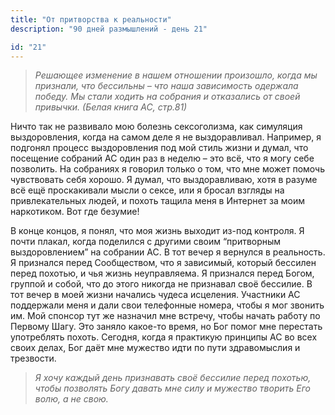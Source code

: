 ```yaml
---
title: "От притворства к реальности"
description: "90 дней размышлений - день 21"

id: "21"
---
```


> _Решающее изменение в нашем отношении произошло, когда мы признали, что
> бессильны – что наша зависимость одержала победу. Мы стали ходить на
> собрания и отказались от своей привычки. (Белая книга АС, стр.81)_

Ничто так не развивало мою болезнь сексоголизма, как симуляция выздоровления,
когда на самом деле я не выздоравливал. Например, я подгонял процесс
выздоровления под мой стиль жизни и думал, что посещение собраний АС один раз
в неделю – это всё, что я могу себе позволить. На собраниях я говорил только о
том, что мне может помочь чувствовать себя хорошо. Я думал, что выздоравливаю,
хотя в разуме всё ещё проскакивали мысли о сексе, или я бросал взгляды на
привлекательных людей, и похоть тащила меня в Интернет за моим наркотиком. Вот
где безумие!

В конце концов, я понял, что моя жизнь выходит из-под контроля. Я почти
плакал, когда поделился с другими своим “притворным выздоровлением” на
собрании АС. В тот вечер я вернулся в реальность. Я признался перед
Сообществом, что я зависимый, который бессилен перед похотью, и чья жизнь
неуправляема. Я признался перед Богом, группой и собой, что до этого никогда
не признавал своё бессилие. В тот вечер в моей жизни начались чудеса
исцеления. Участники АС поддержали меня и дали свои телефонные номера, чтобы я
мог звонить им. Мой спонсор тут же назначил мне встречу, чтобы начать работу
по Первому Шагу. Это заняло какое-то время, но Бог помог мне перестать
употреблять похоть. Сегодня, когда я практикую принципы АС во всех своих
делах, Бог даёт мне мужество идти по пути здравомыслия и трезвости.

> _Я хочу каждый день признавать своё бессилие перед похотью, чтобы позволять
> Богу давать мне силу и мужество творить Его волю, а не свою._
